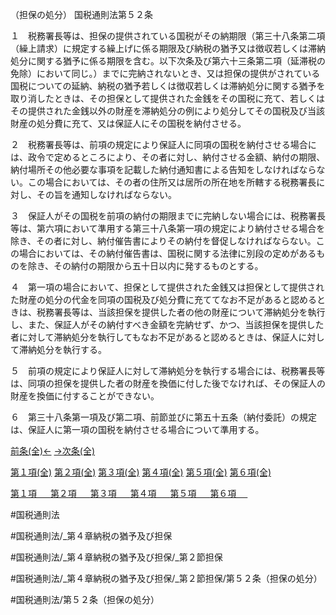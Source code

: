 （担保の処分）
国税通則法第５２条

１　税務署長等は、担保の提供されている国税がその納期限（第三十八条第二項（繰上請求）に規定する繰上げに係る期限及び納税の猶予又は徴収若しくは滞納処分に関する猶予に係る期限を含む。以下次条及び第六十三条第二項（延滞税の免除）において同じ。）までに完納されないとき、又は担保の提供がされている国税についての延納、納税の猶予若しくは徴収若しくは滞納処分に関する猶予を取り消したときは、その担保として提供された金銭をその国税に充て、若しくはその提供された金銭以外の財産を滞納処分の例により処分してその国税及び当該財産の処分費に充て、又は保証人にその国税を納付させる。

２　税務署長等は、前項の規定により保証人に同項の国税を納付させる場合には、政令で定めるところにより、その者に対し、納付させる金額、納付の期限、納付場所その他必要な事項を記載した納付通知書による告知をしなければならない。この場合においては、その者の住所又は居所の所在地を所轄する税務署長に対し、その旨を通知しなければならない。

３　保証人がその国税を前項の納付の期限までに完納しない場合には、税務署長等は、第六項において準用する第三十八条第一項の規定により納付させる場合を除き、その者に対し、納付催告書によりその納付を督促しなければならない。この場合においては、その納付催告書は、国税に関する法律に別段の定めがあるものを除き、その納付の期限から五十日以内に発するものとする。

４　第一項の場合において、担保として提供された金銭又は担保として提供された財産の処分の代金を同項の国税及び処分費に充ててなお不足があると認めるときは、税務署長等は、当該担保を提供した者の他の財産について滞納処分を執行し、また、保証人がその納付すべき金額を完納せず、かつ、当該担保を提供した者に対して滞納処分を執行してもなお不足があると認めるときは、保証人に対して滞納処分を執行する。

５　前項の規定により保証人に対して滞納処分を執行する場合には、税務署長等は、同項の担保を提供した者の財産を換価に付した後でなければ、その保証人の財産を換価に付することができない。

６　第三十八条第一項及び第二項、前節並びに第五十五条（納付委託）の規定は、保証人に第一項の国税を納付させる場合について準用する。

[前条(全)←](国税通則法＿＿＿＿＿第５１条_.md)    [→次条(全)](国税通則法＿＿＿＿＿第５３条_.md)

[第１項(全)](国税通則法＿＿＿＿＿第５２条第１項_.md)  [第２項(全)](国税通則法＿＿＿＿＿第５２条第２項_.md)  [第３項(全)](国税通則法＿＿＿＿＿第５２条第３項_.md)  [第４項(全)](国税通則法＿＿＿＿＿第５２条第４項_.md)  [第５項(全)](国税通則法＿＿＿＿＿第５２条第５項_.md)  [第６項(全)](国税通則法＿＿＿＿＿第５２条第６項_.md)  

[第１項 　 ](国税通則法＿＿＿＿＿第５２条第１項.md)  [第２項 　 ](国税通則法＿＿＿＿＿第５２条第２項.md)  [第３項 　 ](国税通則法＿＿＿＿＿第５２条第３項.md)  [第４項 　 ](国税通則法＿＿＿＿＿第５２条第４項.md)  [第５項 　 ](国税通則法＿＿＿＿＿第５２条第５項.md)  [第６項 　 ](国税通則法＿＿＿＿＿第５２条第６項.md)  

#国税通則法

#国税通則法/_第４章納税の猶予及び担保

#国税通則法/_第４章納税の猶予及び担保/_第２節担保

#国税通則法/_第４章納税の猶予及び担保/_第２節担保/第５２条（担保の処分）

#国税通則法/第５２条（担保の処分）

